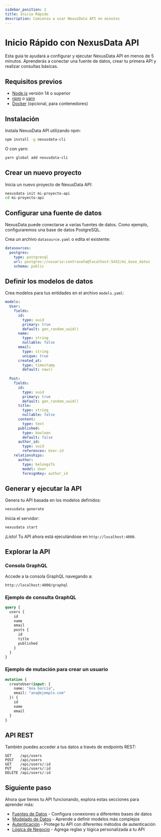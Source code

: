 ```yaml
---
sidebar_position: 2
title: Inicio Rápido
description: Comienza a usar NexusData API en minutos
---
```


# Inicio Rápido con NexusData API

Esta guía te ayudará a configurar y ejecutar NexusData API en menos de 5 minutos. Aprenderás a conectar una fuente de datos, crear tu primera API y realizar consultas básicas.

## Requisitos previos

- [Node.js](https://nodejs.org/) versión 14 o superior
- [npm](https://www.npmjs.com/) o [yarn](https://yarnpkg.com/)
- [Docker](https://www.docker.com/) (opcional, para contenedores)

## Instalación

Instala NexusData API utilizando npm:

```bash
npm install -g nexusdata-cli
```

O con yarn:

```bash
yarn global add nexusdata-cli
```

## Crear un nuevo proyecto

Inicia un nuevo proyecto de NexusData API:

```bash
nexusdata init mi-proyecto-api
cd mi-proyecto-api
```

## Configurar una fuente de datos

NexusData puede conectarse a varias fuentes de datos. Como ejemplo, configuraremos una base de datos PostgreSQL.

Crea un archivo `datasource.yaml` o edita el existente:

```yaml
datasources:
  postgres:
    type: postgresql
    url: postgres://usuario:contraseña@localhost:5432/mi_base_datos
    schema: public
```

## Definir los modelos de datos

Crea modelos para tus entidades en el archivo `models.yaml`:

```yaml
models:
  User:
    fields:
      id: 
        type: uuid
        primary: true
        default: gen_random_uuid()
      name: 
        type: string
        nullable: false
      email: 
        type: string
        unique: true
      created_at:
        type: timestamp
        default: now()
  
  Post:
    fields:
      id:
        type: uuid
        primary: true
        default: gen_random_uuid()
      title:
        type: string
        nullable: false
      content:
        type: text
      published:
        type: boolean
        default: false
      author_id:
        type: uuid
        references: User.id
    relationships:
      author:
        type: belongsTo
        model: User
        foreignKey: author_id
```

## Generar y ejecutar la API

Genera tu API basada en los modelos definidos:

```bash
nexusdata generate
```

Inicia el servidor:

```bash
nexusdata start
```

¡Listo! Tu API ahora está ejecutándose en `http://localhost:4000`.

## Explorar la API

### Consola GraphQL

Accede a la consola GraphQL navegando a:

```
http://localhost:4000/graphql
```

### Ejemplo de consulta GraphQL

```graphql
query {
  users {
    id
    name
    email
    posts {
      id
      title
      published
    }
  }
}
```

### Ejemplo de mutación para crear un usuario

```graphql
mutation {
  createUser(input: {
    name: "Ana García",
    email: "ana@ejemplo.com"
  }) {
    id
    name
    email
  }
}
```

## API REST

También puedes acceder a tus datos a través de endpoints REST:

```
GET    /api/users
POST   /api/users
GET    /api/users/:id
PUT    /api/users/:id
DELETE /api/users/:id
```

## Siguiente paso

Ahora que tienes tu API funcionando, explora estas secciones para aprender más:

- [Fuentes de Datos](/docs/data-sources) - Configura conexiones a diferentes bases de datos
- [Modelado de Datos](/docs/data-modeling) - Aprende a definir modelos más complejos
- [Autenticación](/docs/auth) - Protege tu API con diferentes métodos de autenticación
- [Lógica de Negocio](/docs/business-logic) - Agrega reglas y lógica personalizada a tu API 